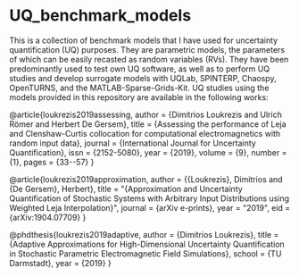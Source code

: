 # UQ_benchmark_models
This is a collection of benchmark models that I have used for uncertainty 
quantification (UQ) purposes. They are parametric models, the parameters of 
which can be easily recasted as random variables (RVs). They have been 
predominantly used to test own UQ software, as well as to perform UQ studies 
and develop surrogate models with UQLab, SPINTERP, Chaospy, OpenTURNS, and the 
MATLAB-Sparse-Grids-Kit. UQ studies using the models provided in this repository 
are available in the following works:

@article{loukrezis2019assessing,
author  = {Dimitrios Loukrezis and Ulrich  Römer and Herbert  De Gersem},
title   = {Assessing the performance of Leja and Clenshaw-Curtis collocation for 
           computational electromagnetics with random input data},
journal = {International Journal for Uncertainty Quantification},
issn    = {2152-5080},
year    = {2019},
volume  = {9},
number  = {1},
pages   = {33--57}
}

@article{loukrezis2019approximation,
author = {{Loukrezis}, Dimitrios and {De Gersem}, Herbert},
title  = "{Approximation and Uncertainty Quantification of Stochastic Systems 
          with Arbitrary Input Distributions using Weighted Leja 
		  Interpolation}",
journal = {arXiv e-prints},
year    = "2019",
eid     = {arXiv:1904.07709}
}

@phdthesis{loukrezis2019adaptive,
author = {Dimitrios Loukrezis},
title  = {Adaptive Approximations for High-Dimensional Uncertainty 
          Quantification in Stochastic Parametric Electromagnetic Field 
		  Simulations}, 
school = {TU Darmstadt},
year   = {2019}
}